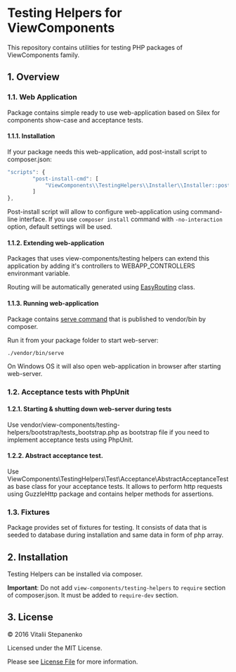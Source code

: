 # Testing Helpers for ViewComponents

This repository contains utilities for testing PHP packages of ViewComponents family.


## 1. Overview

### 1.1. Web Application

Package contains simple ready to use web-application based on Silex for components show-case and acceptance tests.

#### 1.1.1. Installation

If your package needs this web-application, add post-install script to composer.json:
```javascript
"scripts": {
        "post-install-cmd": [
            "ViewComponents\\TestingHelpers\\Installer\\Installer::postComposerInstall"
        ]
},
```

Post-install script will allow to configure web-application using command-line interface. If you use `composer install` command with `-no-interaction` option, default settings will be used.

#### 1.1.2. Extending web-application
Packages that uses view-components/testing helpers can extend this application by adding it's controllers to WEBAPP_CONTROLLERS environmant variable.

Routing will be automatically generated using [EasyRouting](https://github.com/view-components/testing-helpers/blob/master/src/Application/Http/EasyRouting.php) class.


#### 1.1.3. Running web-application

Package contains [serve command](https://github.com/view-components/testing-helpers/blob/master/serve) that is published to vendor/bin by composer.

Run it from your package folder to start web-server:

```bash
./vendor/bin/serve
```
On Windows OS it will also open web-application in browser after starting web-server.

### 1.2. Acceptance tests with PhpUnit

#### 1.2.1. Starting & shutting down web-server during tests

Use vendor/view-components/testing-helpers/bootstrap/tests_bootstrap.php as bootstrap file if you need to implement acceptance tests using PhpUnit.

#### 1.2.2. Abstract acceptance test.

Use ViewComponents\TestingHelpers\Test\Acceptance\AbstractAcceptanceTest as base class for your acceptance tests.
It allows to perform http requests using GuzzleHttp package and contains helper methods for assertions.

### 1.3. Fixtures

Package provides set of fixtures for testing.
It consists of data that is seeded to database during installation and same data in form of php array.

## 2. Installation
Testing Helpers can be installed via composer. 

**Important**: Do not add `view-components/testing-helpers` to `require` section of composer.json. It must be added to `require-dev` section.

## 3. License

© 2016 Vitalii Stepanenko

Licensed under the MIT License. 

Please see [License File](LICENSE) for more information.
